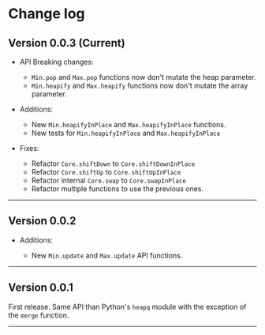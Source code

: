 # Change log

## Version 0.0.3 (Current)

- API Breaking changes:

    - `Min.pop` and `Max.pop` functions now don't mutate the heap parameter.
    - `Min.heapify` and `Max.heapify` functions now don't mutate the array parameter.

- Additions:

    - New `Min.heapifyInPlace` and `Max.heapifyInPlace` functions.
    - New tests for `Min.heapifyInPlace` and `Max.heapifyInPlace`

- Fixes:

    - Refactor `Core.shiftDown` to `Core.shiftDownInPlace`
    - Refactor `Core.shiftUp` to `Core.shiftUpInPlace`
    - Refactor internal `Core.swap` to `Core.swapInPlace`
    - Refactor multiple functions to use the previous ones.

----------------

## Version 0.0.2 

- Additions:

    - New `Min.update` and `Max.update` API functions.

----------------

## Version 0.0.1

First release. Same API than Python's `heapq` module with the exception of the `merge` function. 

----------------